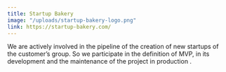 ```yaml
---
title: Startup Bakery
image: "/uploads/startup-bakery-logo.png"
link: https://startup-bakery.com/
---
```


We are actively involved in the pipeline of the creation of new startups of the customer’s group. So we participate in the definition of MVP, in its development and the maintenance of the project in production .